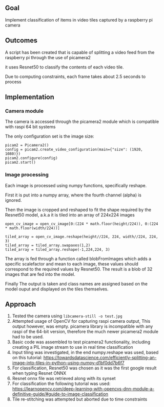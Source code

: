 ## Goal
Implement classification of items in video tiles captured by a raspberry pi camera

## Outcomes
A script has been created that is capable of splitting a video feed from the raspberry pi through the use of picamera2

it uses Resnet50 to classify the contents of each video tile.

Due to computing constraints, each frame takes about 2.5 seconds to process

## Implementation

### Camera module

The camera is accessed through the picamera2 module which is compatible with raspi 64 bit systems

The only configuration set is the image size: 

    picam2 = Picamera2()
    config = picam2.create_video_configuration(main={"size": (1920, 1080)})
    picam2.configure(config)
    picam2.start()

### Image processing

Each image is processed using numpy functions, specifically reshape.

First it is put into a numpy array, where the fourth channel (alpha) is ignored.

Then the image is cropped and reshaped to fit the shape required by the Resnet50 model, a.k.a it is tiled into an array of 224x224 images

    open_cv_image = open_cv_image[0:(224 * math.floor(height/224)), 0:(224 * math.floor(width/224))]

    tiled_array = open_cv_image.reshape(height//224, 224, width//224, 224, 3)
    tiled_array = tiled_array.swapaxes(1,2)
    tiled_array = tiled_array.reshape(-1,224,224, 3)

The array is fed through a function called blobFromImages which adds a specific scalefactor and mean to each image, these values should correspond to the required values by Resnet50. The result is a blob of 32 images that are fed into the model.

Finally The output is taken and class names are assigned based on the model ouput and displayed on the tiles themselves.

## Approach

1. Tested the camera using `libcamera-still -o test.jpg`
2. Attempted usage of OpenCV for capturing raspi camera output, This output however, was empty. picamera library is incompatible with any raspi of the 64-bit version, therefore the much newer picamera2 module had to be used.
3. Basic code was assembled to test picamera2 functionality, including creating a PIL image stream to use in real time classification
4. Input tiling was investigated, in the end numpy.reshape was used, based on this tutorial: https://towardsdatascience.com/efficiently-splitting-an-image-into-tiles-in-python-using-numpy-d1bf0dd7b6f7
5. For classification, Resnet50 was chosen as it was the first google result when typing Resnet ONNX
6. Resnet onnx file was retrieved along with its synset
7. For classification the following tutorial was used: https://learnopencv.com/deep-learning-with-opencvs-dnn-module-a-definitive-guide/#guide-to-image-classification
8. Tile re-stitching was attempted but aborted due to time constraints

